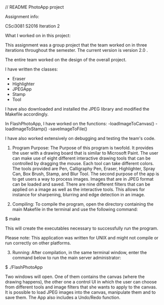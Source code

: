 // README PhotoApp project

Assignment info:

CSci3081 S2016 Iteration 2 

What I worked on in this project:

This assignment was a group project that the team worked on in three iterations throughout the semester. The current version is version 2.0 .

The entire team worked on the design of the overall project. 

I have written the classes:
- Eraser
- Highlighter
- JPEGApp
- Stamp
- Tool

I have also downloaded and installed the JPEG library and modified the Makefile accordingly. 

In FlashPhotoApp, I have worked on the functions:
-loadImageToCanvas()
-loadImageToStamp()
-saveImageToFile()

I have also worked extensively on debugging and testing the team's code.


1) Program Purpose:
The Purpose of this program is twofold. It provides the user with a drawing board that is similar to Microsoft Paint. The user can make use of eight different interactive drawing tools that can be controlled by dragging the mouse. Each tool can take different colors. The tools provided are Pen, Calligraphy Pen, Eraser, Highlighter, Spray Can, Box Brush, Stamp, and Blur Tool. 
The second purpose of the app is to get users a way to process images. Images that are in JPEG format can be loaded and saved. There are nine different filters that can be applied on a image as well as the interactive tools. This allows for instance for sharpening, blurring and edge detection in an image. 


2) Compiling:
To compile the program, open the directory containing the main Makefile in the terminal and use the following command:

$ make

This will create the executables necessary to successfully run the program.

Please note: This application was written for UNIX and might not compile or run correctly on other platforms.


3) Running: 
After compilation, in the same terminal window, enter the command below to run the main server administrator:

$ ./FlashPhotoApp

Two windows will open. One of them contains the canvas (where the drawing happens), the other one a control UI in which the user can choose from different tools and image filters that she wants to apply to the canvas. It is possible to load JPEG images into the canvas, manipulate them and to save them. 
The App also includes a Undo/Redo function. 


